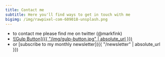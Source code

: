 ```yaml
---
title: Contact me
subtitle: Here you'll find ways to get in touch with me
bigimg: /img/rawpixel-com-609018-unsplash.png
---
```


* to contact me please find me on twitter (@markfink)
* [![Gulp Button]({{ "/img/gulp-button.jpg" | absolute_url }})](https://www.gulp.de/gulp2/home/resume/markfink)
* or [subscribe to my monthly newsletter]({{ "/newsletter" | absolute_url }})
